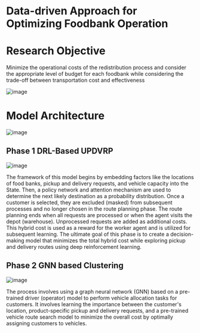 #  Data-driven Approach for Optimizing Foodbank Operation

# Research Objective

Minimize the operational costs of the redistribution process and consider the appropriate level of budget for each foodbank while considering the trade-off between transportation cost and effectiveness

![image](https://github.com/bizsooin/UPDVRP_MC/assets/119101783/57c23faa-fd37-468a-91e9-68d8befe73cb)


# Model Architecture

![image](https://github.com/bizsooin/UPDVRP_MC/assets/119101783/d62e04a4-eb74-4b77-b49c-af60c070e1e6)


## Phase 1 DRL-Based UPDVRP

![image](https://github.com/bizsooin/UPDVRP_MC/assets/119101783/004ba76f-ce37-4fe1-91fe-35abb5fd71f4)

The framework of this model begins by embedding factors like the locations of food banks, pickup and delivery requests, and vehicle capacity into the State. Then, a policy network and attention mechanism are used to determine the next likely destination as a probability distribution. Once a customer is selected, they are excluded (masked) from subsequent processes and no longer chosen in the route planning phase. The route planning ends when all requests are processed or when the agent visits the depot (warehouse). Unprocessed requests are added as additional costs. This hybrid cost is used as a reward for the worker agent and is utilized for subsequent learning. The ultimate goal of this phase is to create a decision-making model that minimizes the total hybrid cost while exploring pickup and delivery routes using deep reinforcement learning.

## Phase 2 GNN based Clustering

![image](https://github.com/bizsooin/UPDVRP_MC/assets/119101783/020f0c81-0224-4852-88b5-302556be4a2f)

The process involves using a graph neural network (GNN) based on a pre-trained driver (operator) model to perform vehicle allocation tasks for customers. It involves learning the importance between the customer's location, product-specific pickup and delivery requests, and a pre-trained vehicle route search model to minimize the overall cost by optimally assigning customers to vehicles.
